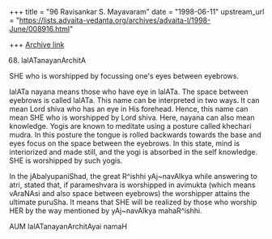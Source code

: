 +++
title = "96 Ravisankar S. Mayavaram"
date = "1998-06-11"
upstream_url = "https://lists.advaita-vedanta.org/archives/advaita-l/1998-June/008916.html"

+++
[Archive link](https://lists.advaita-vedanta.org/archives/advaita-l/1998-June/008916.html)

68. lalATanayanArchitA

SHE who is worshipped by focussing one's eyes between eyebrows.

lalATa nayana means those who have eye in lalATa. The space between
eyebrows is called lalATa. This name can be interpreted in two ways. It
can mean Lord shiva who has an eye in His forehead. Hence, this name can
mean SHE who is worshipped by Lord shiva. Here, nayana can also mean
knowledge. Yogis are known to meditate using a posture called khechari
mudra. In this posture the tongue is rolled  backwards towards the base
and eyes focus on the space between the eyebrows. In this state, mind is
interiorized and made still, and the yogi is absorbed in the self
knowledge. SHE is worshipped by such yogis.

 In the jAbalyupaniShad, the great R^ishhi yAj~navAlkya while answering to
atri, stated that, if parameshvara is worshipped in avimukta (which means
vAraNAsi and also space between eyebrows) the worshipper attains the
ultimate puruSha. It means that  SHE will be realized by those who worship
HER by the way mentioned by yAj~navAlkya mahaR^ishhi.

AUM lalATanayanArchitAyai namaH

